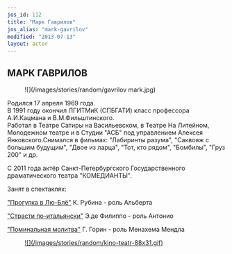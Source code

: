 ```yaml
---
jos_id: 112
title: "Марк Гаврилов"
jos_alias: "mark-gavrilov"
modified: "2013-07-13"
layout: actor
---
```


## МАРК ГАВРИЛОВ

<figure>
![](/images/stories/random/gavrilov mark.jpg)
</figure>

Родился 17 апреля 1969 года.<br>В 1991 году окончил ЛГИТМиК (СПБГАТИ) класс профессора А.И.Кацмана и В.М.Фильштинского. <br>Работал в Театре Сатиры на Васильевском, в Театре На Литейном, Молодежном театре и в Студии "АСБ" под управлением Алексея Янковского.Снимался в фильмах: "Лабиринты разума", "Саквояж с большим будущим", "Двое из ларца", "Тот, кто рядом", "Бомбилы", "Груз 200" и др.

С 2011 года актёр Санкт-Петербургского Государственного драматического театра "КОМЕДИАНТЫ".

Занят в спектаклях:

["Прогулка в Лю-Блё"](73-progulka-v-ly-blio.html) К. Рубина - роль Альберта

["Страсти по-итальянски"](59-strasti-po-italianski.html) Э.де Филиппо - роль Антонио

["Поминальная молитва"](97-pominalnaia-molitva.html) Г. Горин - роль Менахема Мендла

<figure><a href="http://www.kino-teatr.ru/teatr/acter/m/ros/5164/bio/">
![](/images/stories/random/kino-teatr-88x31.gif)
</a></figure>